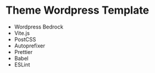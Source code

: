# Theme Wordpress Template

- Wordpress Bedrock
- Vite.js
- PostCSS
- Autoprefixer
- Prettier
- Babel
- ESLint
